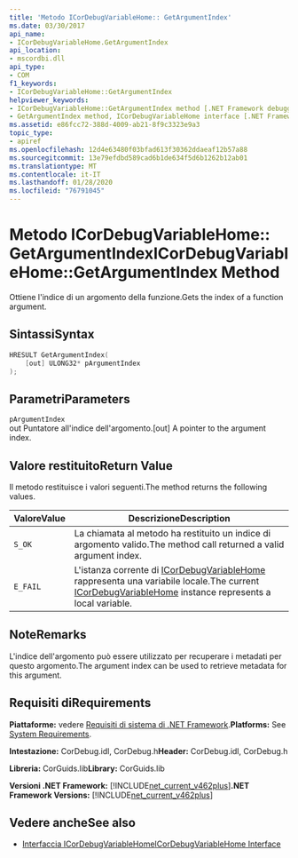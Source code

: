 ```yaml
---
title: 'Metodo ICorDebugVariableHome:: GetArgumentIndex'
ms.date: 03/30/2017
api_name:
- ICorDebugVariableHome.GetArgumentIndex
api_location:
- mscordbi.dll
api_type:
- COM
f1_keywords:
- ICorDebugVariableHome::GetArgumentIndex
helpviewer_keywords:
- ICorDebugVariableHome::GetArgumentIndex method [.NET Framework debugging]
- GetArgumentIndex method, ICorDebugVariableHome interface [.NET Framework debugging]
ms.assetid: e86fcc72-388d-4009-ab21-8f9c3323e9a3
topic_type:
- apiref
ms.openlocfilehash: 12d4e63480f03bfad613f30362ddaeaf12b57a88
ms.sourcegitcommit: 13e79efdbd589cad6b1de634f5d6b1262b12ab01
ms.translationtype: MT
ms.contentlocale: it-IT
ms.lasthandoff: 01/28/2020
ms.locfileid: "76791045"
---
```

# <a name="icordebugvariablehomegetargumentindex-method"></a><span data-ttu-id="24e77-102">Metodo ICorDebugVariableHome:: GetArgumentIndex</span><span class="sxs-lookup"><span data-stu-id="24e77-102">ICorDebugVariableHome::GetArgumentIndex Method</span></span>

<span data-ttu-id="24e77-103">Ottiene l'indice di un argomento della funzione.</span><span class="sxs-lookup"><span data-stu-id="24e77-103">Gets the index of a function argument.</span></span>

## <a name="syntax"></a><span data-ttu-id="24e77-104">Sintassi</span><span class="sxs-lookup"><span data-stu-id="24e77-104">Syntax</span></span>

```cpp
HRESULT GetArgumentIndex(
    [out] ULONG32* pArgumentIndex
);
```

## <a name="parameters"></a><span data-ttu-id="24e77-105">Parametri</span><span class="sxs-lookup"><span data-stu-id="24e77-105">Parameters</span></span>

`pArgumentIndex`\
<span data-ttu-id="24e77-106">out Puntatore all'indice dell'argomento.</span><span class="sxs-lookup"><span data-stu-id="24e77-106">[out] A pointer to the argument index.</span></span>

## <a name="return-value"></a><span data-ttu-id="24e77-107">Valore restituito</span><span class="sxs-lookup"><span data-stu-id="24e77-107">Return Value</span></span>

<span data-ttu-id="24e77-108">Il metodo restituisce i valori seguenti.</span><span class="sxs-lookup"><span data-stu-id="24e77-108">The method returns the following values.</span></span>

|<span data-ttu-id="24e77-109">Valore</span><span class="sxs-lookup"><span data-stu-id="24e77-109">Value</span></span>|<span data-ttu-id="24e77-110">Descrizione</span><span class="sxs-lookup"><span data-stu-id="24e77-110">Description</span></span>|
|-----------|-----------------|
|`S_OK`|<span data-ttu-id="24e77-111">La chiamata al metodo ha restituito un indice di argomento valido.</span><span class="sxs-lookup"><span data-stu-id="24e77-111">The method call returned a valid argument index.</span></span>|
|`E_FAIL`|<span data-ttu-id="24e77-112">L'istanza corrente di [ICorDebugVariableHome](icordebugvariablehome-interface.md) rappresenta una variabile locale.</span><span class="sxs-lookup"><span data-stu-id="24e77-112">The current [ICorDebugVariableHome](icordebugvariablehome-interface.md) instance represents a local variable.</span></span>|

## <a name="remarks"></a><span data-ttu-id="24e77-113">Note</span><span class="sxs-lookup"><span data-stu-id="24e77-113">Remarks</span></span>

<span data-ttu-id="24e77-114">L'indice dell'argomento può essere utilizzato per recuperare i metadati per questo argomento.</span><span class="sxs-lookup"><span data-stu-id="24e77-114">The argument index can be used to retrieve metadata for this argument.</span></span>

## <a name="requirements"></a><span data-ttu-id="24e77-115">Requisiti di</span><span class="sxs-lookup"><span data-stu-id="24e77-115">Requirements</span></span>

<span data-ttu-id="24e77-116">**Piattaforme:** vedere [Requisiti di sistema di .NET Framework](../../../../docs/framework/get-started/system-requirements.md).</span><span class="sxs-lookup"><span data-stu-id="24e77-116">**Platforms:** See [System Requirements](../../../../docs/framework/get-started/system-requirements.md).</span></span>

<span data-ttu-id="24e77-117">**Intestazione:** CorDebug.idl, CorDebug.h</span><span class="sxs-lookup"><span data-stu-id="24e77-117">**Header:** CorDebug.idl, CorDebug.h</span></span>

<span data-ttu-id="24e77-118">**Libreria:** CorGuids.lib</span><span class="sxs-lookup"><span data-stu-id="24e77-118">**Library:** CorGuids.lib</span></span>

<span data-ttu-id="24e77-119">**Versioni .NET Framework:** [!INCLUDE[net_current_v462plus](../../../../includes/net-current-v462plus-md.md)]</span><span class="sxs-lookup"><span data-stu-id="24e77-119">**.NET Framework Versions:** [!INCLUDE[net_current_v462plus](../../../../includes/net-current-v462plus-md.md)]</span></span>

## <a name="see-also"></a><span data-ttu-id="24e77-120">Vedere anche</span><span class="sxs-lookup"><span data-stu-id="24e77-120">See also</span></span>

- [<span data-ttu-id="24e77-121">Interfaccia ICorDebugVariableHome</span><span class="sxs-lookup"><span data-stu-id="24e77-121">ICorDebugVariableHome Interface</span></span>](icordebugvariablehome-interface.md)
